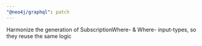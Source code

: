 ```yaml
---
"@neo4j/graphql": patch
---
```


Harmonize the generation of SubscriptionWhere- & Where- input-types, so they reuse the same logic
